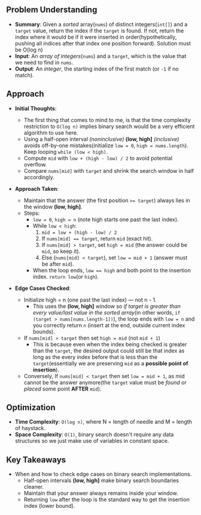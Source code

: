## Problem Understanding

- **Summary**: Given a *sorted* array(`nums`) of distinct integers(`int[]`) and a `target` value, return the index if the `target` is found. If not, return the index where it would be if it were inserted in order(hypothetically, pushing all indices after that index one position forward). Solution must be O(log n)
- **Input**: An *array of integers*(`nums`) and a `target`, which is the value that we need to find in `nums`.
- **Output**: An *integer*, the starting index of the first match (or `-1` if no match).

## Approach

- **Initial Thoughts**:
  - The first thing that comes to mind to me, is that the time complexity restriction to `O(log n)` implies binary search would be a very efficient algorithm to use here.
  - Using a half-open interval *(noninclusive)* **(low, high]** *(inclusive)* avoids off-by-one mistakes(initialize `low = 0`, `high = nums.length`). Keep looping `while (low < high)`.
  - Compute `mid` with `low + (high - low) / 2` to avoid potential overflow.
  - Compare `nums[mid]` with `target` and shrink the search window in half accordingly.

- **Approach Taken**:
  - Maintain that the answer (the first position `>= target`) always lies in the window **(low, high]**.
  - Steps:
    - `low = 0`, `high = n` (note high starts one past the last index).
    - While `low < high`:
      1. `mid = low + (high - low) / 2`
      2. If `nums[mid] == target`, return `mid` (exact hit).
      3. If `nums[mid] > target`, set `high = mid` (the answer could be `mid`, so keep it).
      4. Else (`nums[mid] < target`), set `low = mid + 1` (answer must be after `mid`).
    - When the loop ends, `low == high` and both point to the insertion index. `return low`(or `high`).

- **Edge Cases Checked**:
  - Initialize high = n (one past the last index) — not n - 1.
    - This uses the **(low, high]** window so *if target is greater than every value/last value in the sorted array*(in other words, `if (target > nums[nums.length-1])`), the loop ends with `low = n` and you correctly return `n` (insert at the end, outside current index bounds).
  - If `nums[mid] > target` then set `high = mid` (not `mid + 1`)
    - This is because even when the index being checked is greater than the `target`, the desired output could still be that index as long as the every index before that is less than the `target`(essentially we are preserving `mid` as a **possible point of insertion**).
  - Conversely, If `nums[mid] < target` then set `low = mid + 1`, as mid cannot be the answer anymore(the `target` value must be _found_ or _placed_ some point **AFTER** `mid`).

## Optimization

- **Time Complexity**: `O(log n)`, where N = length of needle and M = length of haystack.
- **Space Complexity**: `O(1)`, binary search doesn't require any data structures so we just make use of variables in constant space.

<!-- ## Alternative Solutions
 - none that come to mind for me -->

## Key Takeaways

- When and how to check edge cases on binary search implementations.
  - Half-open intervals **(low, high]** make binary search boundaries cleaner.
  - Maintain that your answer always remains inside your window.
  - Returning `low` after the loop is the standard way to get the insertion index (lower bound).
